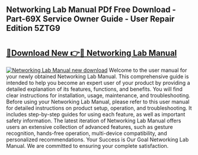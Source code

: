 ## Networking Lab Manual PDf Free Download - Part-69X Service Owner Guide - User Repair Edition 5ZTG9

# <h2><a href="http://bc65442.oget.top/?id=Networking+Lab+Manual">🔗Download New 👉🔴 Networking Lab Manual</a></h2>

[![Networking Lab Manual new download](https://i.imgur.com/5g1atiW.png)](http://bc65442.oget.top/?id=Networking+Lab+Manual)
Welcome to the user manual for your newly obtained Networking Lab Manual. This comprehensive guide is intended to help you become an expert user of your product by providing a detailed explanation of its features, functions, and benefits. You will find clear instructions for installation, usage, maintenance, and troubleshooting. Before using your Networking Lab Manual, please refer to this user manual for detailed instructions on product setup, operation, and troubleshooting. It includes step-by-step guides for using each feature, as well as important safety information. The latest iteration of Networking Lab Manual offers users an extensive collection of advanced features, such as gesture recognition, hands-free operation, multi-device compatibility, and personalized recommendations. Your Success is Our Goal Networking Lab Manual. We are committed to ensuring your complete satisfaction.
